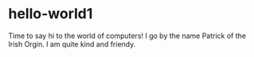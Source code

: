 # hello-world1
Time to say hi to the world of computers!
I go by the name Patrick of the Irish Orgin. 
I am quite kind and friendy. 
